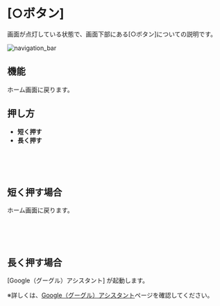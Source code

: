 # [○ボタン]

画面が点灯している状態で、画面下部にある[○ボタン]についての説明です。

![navigation_bar](https://drive.google.com/open?id=1N65V2xlXvFlJ8l3DiL0AIqw1XeLnnPbJ)

## 機能

ホーム画面に戻ります。

## 押し方

  * __短く押す__
  * __長く押す__

<br>
<br>
<br>

## 短く押す場合

ホーム画面に戻ります。

<br>
<br>
<br>

## 長く押す場合

[Google（グーグル）アシスタント] が起動します。

※詳しくは、[Google（グーグル）アシスタント](google_assistant.md)ページを確認してください。

<br><br><br><br><br><br><br><br><br><br><br><br><br><br><br><br>
